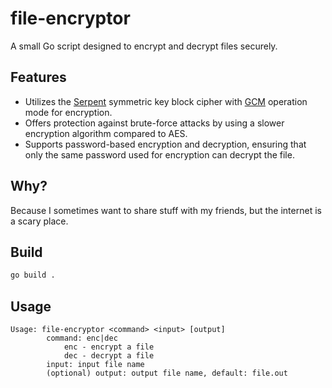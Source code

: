 # file-encryptor

A small Go script designed to encrypt and decrypt files securely.

## Features

- Utilizes the [Serpent](<https://en.wikipedia.org/wiki/Serpent_(cipher)>)
  symmetric key block cipher with [GCM](https://en.wikipedia.org/wiki/Galois/Counter_Mode)
  operation mode for encryption.
- Offers protection against brute-force attacks by using a slower encryption algorithm compared to
  AES.
- Supports password-based encryption and decryption, ensuring that only the same password used for 
  encryption can decrypt the file.

## Why?

Because I sometimes want to share stuff with my friends, but the internet is a scary place.

## Build

```sh
go build .
```

## Usage

```plaintext
Usage: file-encryptor <command> <input> [output]
        command: enc|dec
            enc - encrypt a file
            dec - decrypt a file
        input: input file name
        (optional) output: output file name, default: file.out
```
